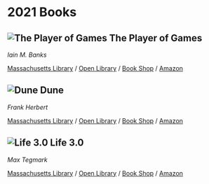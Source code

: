 # 2021 Books

## ![The Player of Games](https://covers.openlibrary.org/b/isbn/9780061053566-S.jpg) The Player of Games

*Iain M. Banks*

[Massachusetts Library](https://library.minlib.net/search/i=9780061053566) / [Open Library](http://openlibrary.org/isbn/9780061053566) / [Book Shop](https://bookshop.org/books/the-player-of-games/9780316005401) / [Amazon](https://smile.amazon.com/dp/0061053562)

## ![Dune](https://covers.openlibrary.org/b/isbn/9780441013593-S.jpg) Dune

*Frank Herbert*

[Massachusetts Library](https://library.minlib.net/search/i=9780441013593) / [Open Library](http://openlibrary.org/isbn/9780441013593) / [Book Shop](https://bookshop.org/books/dune-9780441005901/9780441172719) / [Amazon](https://smile.amazon.com/dp/0441013597)

## ![Life 3.0](https://covers.openlibrary.org/b/isbn/9781101946596-S.jpg) Life 3.0

*Max Tegmark*

[Massachusetts Library](https://library.minlib.net/search/i=9781101946596) / [Open Library](http://openlibrary.org/isbn/9781101946596) / [Book Shop](https://bookshop.org/books/life-3-0-being-human-in-the-age-of-artificial-intelligence/9781101970317) / [Amazon](https://smile.amazon.com/dp/1101970316)

